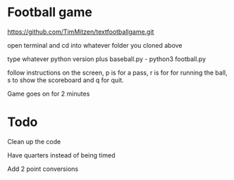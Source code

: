 # Football game
https://github.com/TimMitzen/textfootballgame.git

open terminal and cd into whatever folder you cloned above

type whatever python version plus baseball.py - python3 football.py

follow instructions on the screen, p is for a pass, r is for for running the ball, s to show the scoreboard and q for quit.

Game goes on for 2 minutes 

# Todo

Clean up the code

Have quarters instead of being timed

Add 2 point conversions

